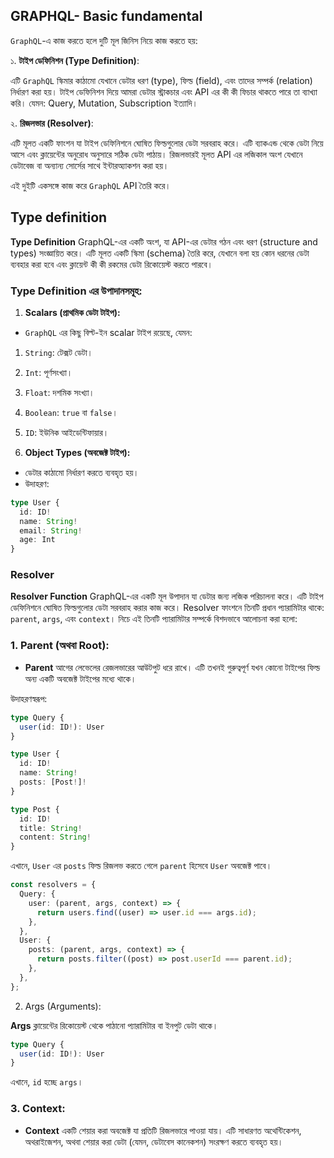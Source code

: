 ## GRAPHQL- Basic fundamental

`GraphQL`-এ কাজ করতে হলে দুটি মূল জিনিস নিয়ে কাজ করতে হয়:

১. **টাইপ ডেফিনিশন (Type Definition)**:

এটি `GraphQL` স্কিমার কাঠামো যেখানে ডেটার ধরণ (type), ফিল্ড (field), এবং তাদের সম্পর্ক (relation) নির্ধারণ করা হয়। টাইপ ডেফিনিশন দিয়ে আমরা ডেটার স্ট্রাকচার এবং API এর কী কী ফিচার থাকতে পারে তা ব্যাখ্যা করি। যেমন: Query, Mutation, Subscription ইত্যাদি।

২. **রিজলভার (Resolver)**:

এটি মূলত একটি ফাংশন যা টাইপ ডেফিনিশনে ঘোষিত ফিল্ডগুলোর ডেটা সরবরাহ করে। এটি ব্যাকএন্ড থেকে ডেটা নিয়ে আসে এবং ক্লায়েন্টের অনুরোধ অনুসারে সঠিক ডেটা পাঠায়। রিজলভারই মূলত API এর লজিকাল অংশ যেখানে ডেটাবেজ বা অন্যান্য সোর্সের সাথে ইন্টারঅ্যাকশন করা হয়।

এই দুইটি একসঙ্গে কাজ করে `GraphQL` API তৈরি করে।

## Type definition

**Type Definition** GraphQL-এর একটি অংশ, যা API-এর ডেটার গঠন এবং ধরণ (structure and types) সংজ্ঞায়িত করে। এটি মূলত একটি স্কিমা (schema) তৈরি করে, যেখানে বলা হয় কোন ধরনের ডেটা ব্যবহার করা হবে এবং ক্লায়েন্ট কী কী রকমের ডেটা রিকোয়েস্ট করতে পারবে।

### Type Definition এর উপাদানসমূহ:

1. **Scalars (প্রাথমিক ডেটা টাইপ):**

- `GraphQL` এর কিছু বিল্ট-ইন scalar টাইপ রয়েছে, যেমন:

1. `String`: টেক্সট ডেটা।
2. `Int`: পূর্ণসংখ্যা।
3. `Float`: দশমিক সংখ্যা।
4. `Boolean`: `true` বা `false`।
5. `ID`: ইউনিক আইডেন্টিফায়ার।

6. **Object Types (অবজেক্ট টাইপ):**

- ডেটার কাঠামো নির্ধারণ করতে ব্যবহৃত হয়।
- উদাহরণ:

```ts
type User {
  id: ID!
  name: String!
  email: String!
  age: Int
}
```

### Resolver

**Resolver Function** GraphQL-এর একটি মূল উপাদান যা ডেটার জন্য লজিক পরিচালনা করে। এটি টাইপ ডেফিনিশনে ঘোষিত ফিল্ডগুলোর ডেটা সরবরাহ করার কাজ করে। Resolver ফাংশনে তিনটি প্রধান প্যারামিটার থাকে: `parent`, `args`, এবং `context`। নিচে এই তিনটি প্যারামিটার সম্পর্কে বিশদভাবে আলোচনা করা হলো:

### **1. Parent (অথবা Root):**

- **Parent** আগের লেভেলের রেজলভারের আউটপুট ধরে রাখে। এটি তখনই গুরুত্বপূর্ণ যখন কোনো টাইপের ফিল্ড অন্য একটি অবজেক্ট টাইপের মধ্যে থাকে।

উদাহরণস্বরূপ:

```ts
type Query {
  user(id: ID!): User
}

type User {
  id: ID!
  name: String!
  posts: [Post!]!
}

type Post {
  id: ID!
  title: String!
  content: String!
}

```

এখানে, `User` এর `posts` ফিল্ড রিজলভ করতে গেলে `parent` হিসেবে `User` অবজেক্ট পাবে।

```ts
const resolvers = {
  Query: {
    user: (parent, args, context) => {
      return users.find((user) => user.id === args.id);
    },
  },
  User: {
    posts: (parent, args, context) => {
      return posts.filter((post) => post.userId === parent.id);
    },
  },
};
```

2. Args (Arguments):

**Args** ক্লায়েন্টের রিকোয়েস্ট থেকে পাঠানো প্যারামিটার বা ইনপুট ডেটা থাকে।

```ts
type Query {
  user(id: ID!): User
}

```

এখানে, `id` হচ্ছে `args`।

### **3. Context:**

- **Context** একটি শেয়ার করা অবজেক্ট যা প্রতিটি রিজলভারে পাওয়া যায়। এটি সাধারণত অথেন্টিকেশন, অথরাইজেশন, অথবা শেয়ার করা ডেটা (যেমন, ডেটাবেস কানেকশন) সংরক্ষণ করতে ব্যবহৃত হয়।

